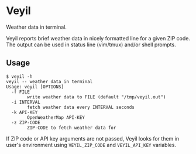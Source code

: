 # Veyil

Weather data in terminal.

Veyil reports brief weather data in nicely formatted line for a given ZIP code.
The output can be used in status line (vim/tmux) and/or shell prompts.


## Usage

```
$ veyil -h
veyil -- weather data in terminal
Usage: veyil [OPTIONS]
  -f FILE
        write weather data to FILE (default "/tmp/veyil.out")
  -i INTERVAL
        fetch weather data every INTERVAL seconds
  -k API-KEY
        OpenWeatherMap API-KEY
  -z ZIP-CODE
        ZIP-CODE to fetch weather data for

```

If ZIP code or API key arguments are not passed, Veyil looks for them in user's
environment using `VEYIL_ZIP_CODE` and `VEYIL_API_KEY` variables.

